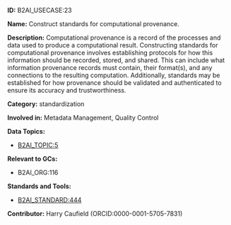 **ID:** B2AI_USECASE:23

**Name:** Construct standards for computational provenance.

**Description:** Computational provenance is a record of the processes and data used to produce a computational result. Constructing standards for computational provenance involves establishing protocols for how this information should be recorded, stored, and shared. This can include what information provenance records must contain, their format(s), and any connections to the resulting computation. Additionally, standards may be established for how provenance should be validated and authenticated to ensure its accuracy and trustworthiness.

**Category:** standardization

**Involved in:** Metadata Management, Quality Control

**Data Topics:**

- [B2AI_TOPIC:5](../topics/Data.markdown)

**Relevant to GCs:**

- B2AI_ORG:116

**Standards and Tools:**

- [B2AI_STANDARD:444](https://b2ai.standards.synapse.org/Explore/Standard/DetailsPage?id=B2AI_STANDARD:444)

**Contributor:** Harry Caufield
 (ORCID:0000-0001-5705-7831)

